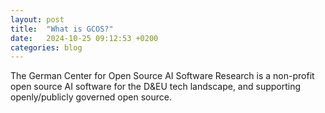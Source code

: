 ```yaml
---
layout: post
title:  "What is GCOS?"
date:   2024-10-25 09:12:53 +0200
categories: blog
---
```


The German Center for Open Source AI Software Research is a non-profit open source AI software for the D&EU tech landscape, and supporting openly/publicly governed open source.


